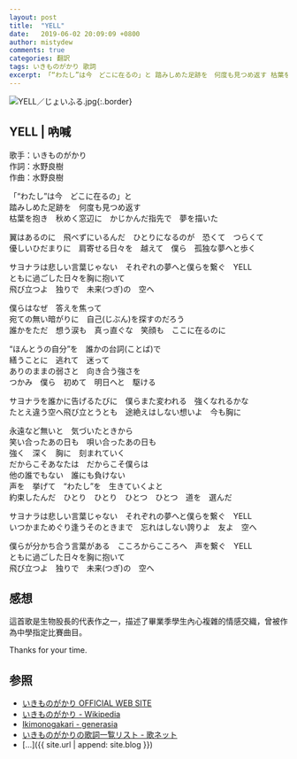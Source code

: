 ```yaml
---
layout: post
title:  "YELL"
date:   2019-06-02 20:09:09 +0800
author: mistydew
comments: true
categories: 翻訳
tags: いきものがかり 歌詞
excerpt: 「“わたし”は今　どこに在るの」と 踏みしめた足跡を　何度も見つめ返す 枯葉を抱き　秋めく窓辺に　かじかんだ指先で　夢を描いた
---
```

![YELL／じょいふる.jpg](https://raw.githubusercontent.com/mistydew/misc/master/cover/YELL／じょいふる.jpg){:.border}

## YELL | 吶喊

歌手：いきものがかり<br>
作詞：水野良樹<br>
作曲：水野良樹

「“わたし”は今　どこに在るの」と<br>
踏みしめた足跡を　何度も見つめ返す<br>
枯葉を抱き　秋めく窓辺に　かじかんだ指先で　夢を描いた

翼はあるのに　飛べずにいるんだ　ひとりになるのが　恐くて　つらくて<br>
優しいひだまりに　肩寄せる日々を　越えて　僕ら　孤独な夢へと歩く

サヨナラは悲しい言葉じゃない　それぞれの夢へと僕らを繋ぐ　YELL<br>
ともに過ごした日々を胸に抱いて<br>
飛び立つよ　独りで　未来(つぎ)の　空へ

僕らはなぜ　答えを焦って<br>
宛ての無い暗がりに　自己(じぶん)を探すのだろう<br>
誰かをただ　想う涙も　真っ直ぐな　笑顔も　ここに在るのに

“ほんとうの自分”を　誰かの台詞(ことば)で<br>
繕うことに　逃れて　迷って<br>
ありのままの弱さと　向き合う強さを<br>
つかみ　僕ら　初めて　明日へと　駆ける

サヨナラを誰かに告げるたびに　僕らまた変われる　強くなれるかな<br>
たとえ違う空へ飛び立とうとも　途絶えはしない想いよ　今も胸に

永遠など無いと　気づいたときから<br>
笑い合ったあの日も　唄い合ったあの日も<br>
強く　深く　胸に　刻まれていく<br>
だからこそあなたは　だからこそ僕らは<br>
他の誰でもない　誰にも負けない<br>
声を　挙げて　“わたし”を　生きていくよと<br>
約束したんだ　ひとり　ひとり　ひとつ　ひとつ　道を　選んだ

サヨナラは悲しい言葉じゃない　それぞれの夢へと僕らを繋ぐ　YELL<br>
いつかまためぐり逢うそのときまで　忘れはしない誇りよ　友よ　空へ

僕らが分かち合う言葉がある　こころからこころへ　声を繋ぐ　YELL<br>
ともに過ごした日々を胸に抱いて<br>
飛び立つよ　独りで　未来(つぎ)の　空へ

## 感想

這首歌是生物股長的代表作之一，描述了畢業季學生內心複雜的情感交織，曾被作為中學指定比賽曲目。

Thanks for your time.

## 参照
* [いきものがかり OFFICIAL WEB SITE](https://ikimonogakari.com)
* [いきものがかり - Wikipedia](https://ja.wikipedia.org/wiki/いきものがかり)
* [Ikimonogakari - generasia](https://www.generasia.com/wiki/Ikimonogakari)
* [いきものがかりの歌詞一覧リスト - 歌ネット](https://www.uta-net.com/artist/5580)
* [...]({{ site.url | append: site.blog }})
